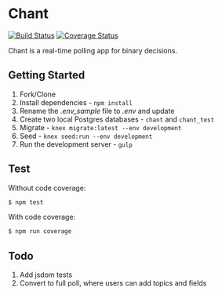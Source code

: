 # Chant

[![Build Status](https://travis-ci.org/mjhea0/chant.svg?branch=master)](https://travis-ci.org/mjhea0/chant)
[![Coverage Status](https://coveralls.io/repos/github/mjhea0/straw-poll/badge.svg?branch=master)](https://coveralls.io/github/mjhea0/straw-poll?branch=master)

Chant is a real-time polling app for binary decisions.

## Getting Started

1. Fork/Clone
1. Install dependencies - `npm install`
1. Rename the *.env_sample* file to *.env* and update
1. Create two local Postgres databases - `chant` and `chant_test`
1. Migrate - `knex migrate:latest --env development`
1. Seed - `knex seed:run --env development`
1. Run the development server - `gulp`

## Test

Without code coverage:

```sh
$ npm test
```

With code coverage:

```sh
$ npm run coverage
```

## Todo

1. Add jsdom tests
1. Convert to full poll, where users can add topics and fields
